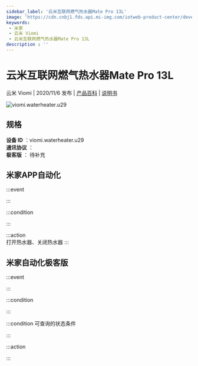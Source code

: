```yaml
---
sidebar_label: '云米互联网燃气热水器Mate Pro 13L'
image: 'https://cdn.cnbj1.fds.api.mi-img.com/iotweb-product-center/developer_1602486010797tmdcLO0A.png?GalaxyAccessKeyId=AKVGLQWBOVIRQ3XLEW&Expires=9223372036854775807&Signature=tXN/Hbo0cPfgkLCSDl+uhBwgywc='
keywords: 
 - 米家
 - 云米 Viomi
 - 云米互联网燃气热水器Mate Pro 13L
description : ''
---
```

# 云米互联网燃气热水器Mate Pro 13L

云米 Viomi | 2020/11/6 发布 | [产品百科](https://home.mi.com/webapp/content/baike/product/index.html?model=viomi.waterheater.u29/) | [说明书](https://home.mi.com/views/introduction.html?model=viomi.waterheater.u29&region=cn)

![viomi.waterheater.u29](https://cdn.cnbj1.fds.api.mi-img.com/iotweb-product-center/developer_1602486010797tmdcLO0A.png?GalaxyAccessKeyId=AKVGLQWBOVIRQ3XLEW&Expires=9223372036854775807&Signature=tXN/Hbo0cPfgkLCSDl+uhBwgywc=)

## 规格  
> 
**设备 ID** ：viomi.waterheater.u29  
**通讯协议** ：  
**极客版**  ： 待补充 


## 米家APP自动化  

:::event  

:::

:::condition  

:::

:::action   
打开热水器、关闭热水器
:::

## 米家自动化极客版  

:::event  

:::

:::condition  

:::

:::condition 可查询的状态条件  

:::

:::action  

:::

        

